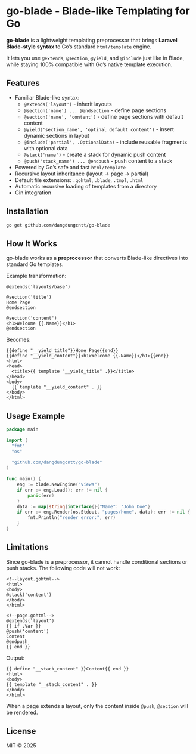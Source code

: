 # go-blade - Blade-like Templating for Go

**go-blade** is a lightweight templating preprocessor that brings **Laravel Blade-style syntax** to Go’s standard `html/template` engine.

It lets you use `@extends`, `@section`, `@yield`, and `@include` just like in Blade, while staying 100% compatible with Go’s native template execution.

## Features

- Familiar Blade-like syntax:
    - `@extends('layout')` - inherit layouts
    - `@section('name') ... @endsection` - define page sections
    - `@section('name', 'content')` - define page sections with default content
    - `@yield('section_name', 'optinal default content')` - insert dynamic sections in layout
    - `@include('partial', .OptionalData)` - include reusable fragments with optional data
    - `@stack('name')` - create a stack for dynamic push content
    - `@push('stack_name') ... @endpush` - push content to a stack
- Powered by Go’s safe and fast `html/template`
- Recursive layout inheritance (layout → page → partial)
- Default file extensions: `.gohtml`, `.blade`, `.tmpl`, `.html`
- Automatic recursive loading of templates from a directory
- Gin integration

## Installation

```bash
go get github.com/dangdungcntt/go-blade
```

## How It Works

go-blade works as a **preprocessor** that converts Blade-like directives into standard Go templates.

Example transformation:

```gotemplate
@extends('layouts/base')

@section('title')
Home Page
@endsection

@section('content')
<h1>Welcome {{.Name}}</h1>
@endsection
```

Becomes:

```gotemplate
{{define "__yield_title"}}Home Page{{end}}
{{define "__yield_content"}}<h1>Welcome {{.Name}}</h1>{{end}}
<html>
<head>
  <title>{{ template "__yield_title" .}}</title>
</head>
<body>
  {{ template "__yield_content" . }}
</body>
</html>
```

## Usage Example

```go
package main

import (
  "fmt"
  "os"
  
  "github.com/dangdungcntt/go-blade"
)

func main() {
	eng := blade.NewEngine("views")
	if err := eng.Load(); err != nil {
		panic(err)
	}
	data := map[string]interface{}{"Name": "John Doe"}
	if err := eng.Render(os.Stdout, "pages/home", data); err != nil {
		fmt.Println("render error:", err)
	}
}
```

## Limitations

Since go-blade is a preprocessor, it cannot handle conditional sections or push stacks. The following code will not work:

```gotemplate
<!--layout.gohtml-->
<html>
<body>
@stack('content')
</body>
</html>
```

```gotemplate
<!--page.gohtml-->
@extends('layout')
{{ if .Var }}
@push('content')
Content
@endpush
{{ end }}
```

Output:

```gotemplate
{{ define "__stack_content" }}Content{{ end }}
<html>
<body>
{{ template "__stack_content" . }}
</body>
</html>
```

When a page extends a layout, only the content inside `@push`, `@section` will be rendered. 

## License

MIT © 2025
